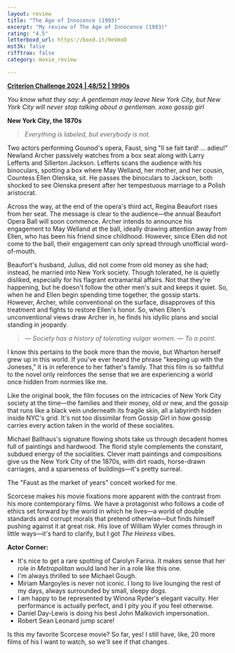 ```yaml
---
layout: review
title: "The Age of Innocence (1993)"
excerpt: "My review of The Age of Innocence (1993)"
rating: "4.5"
letterboxd_url: https://boxd.it/9eVmxD
mst3k: false
rifftrax: false
category: movie_review

---
```


<b><a href="https://boxd.it/qWjuA/detail">Criterion Challenge 2024 | 48/52 | 1990s</a></b>

<i>You know what they say: A gentleman may leave New York City, but New York City will never stop talking about a gentleman. xoxo gossip girl</i>

<b>New York City, the 1870s</b>

<blockquote><i>Everything is labeled, but everybody is not.</i></blockquote>

Two actors performing Gounod's opera, Faust, sing "Il se fait tard! … adieu!" Newland Archer passively watches from a box seat along with Larry Lefferts and Sillerton Jackson. Lefferts scans the audience with his binoculars, spotting a box where May Welland, her mother, and her cousin, Countess Ellen Olenska, sit. He passes the binoculars to Jackson, both shocked to see Olenska present after her tempestuous marriage to a Polish aristocrat.

Across the way, at the end of the opera's third act, Regina Beaufort rises from her seat. The message is clear to the audience—the annual Beaufort Opera Ball will soon commence. Archer intends to announce his engagement to May Welland at the ball, ideally drawing attention away from Ellen, who has been his friend since childhood. However, since Ellen did not come to the ball, their engagement can only spread through unofficial word-of-mouth.

Beaufort's husband, Julius, did not come from old money as she had; instead, he married into New York society. Though tolerated, he is quietly disliked, especially for his flagrant extramarital affairs. Not that they're happening, but he doesn't follow the other men's suit and keeps it quiet. So, when he and Ellen begin spending time together, the gossip starts. However, Archer, while conventional on the surface, disapproves of this treatment and fights to restore Ellen's honor. So, when Ellen's unconventional views draw Archer in, he finds his idyllic plans and social standing in jeopardy.

<blockquote><i>— Society has a history of tolerating vulgar women.
— To a point.</i></blockquote>

I know this pertains to the book more than the movie, but Wharton herself grew up in this world. If you've ever heard the phrase "keeping up with the Joneses," it is in reference to her father's family. That this film is so faithful to the novel only reinforces the sense that we are experiencing a world once hidden from normies like me.

Like the original book, the film focuses on the intricacies of New York City society at the time—the families and their money, old or new, and the gossip that runs like a black vein underneath its fragile skin, all a labyrinth hidden inside NYC's grid. It's not too dissimilar from Gossip Girl in how gossip carries every action taken in the world of these socialites.

Michael Ballhaus's signature flowing shots take us through decadent homes full of paintings and hardwood. The florid style complements the constant, subdued energy of the socialities. Clever matt paintings and compositions give us the New York City of the 1870s, with dirt roads, horse-drawn carriages, and a sparseness of buildings—it's pretty surreal.

The "Faust as the market of years" conceit worked for me.

Scorcese makes his movie fixations more apparent with the contrast from his more contemporary films. We have a protagonist who follows a code of ethics set forward by the world in which he lives—a world of double standards and corrupt morals that pretend otherwise—but finds himself pushing against it at great risk. His love of William Wyler comes through in little ways—it's hard to clarify, but I got <i>The Heiress</i> vibes.

<b>Actor Corner:</b>
* It's nice to get a rare spotting of Carolyn Farina. It makes sense that her role in <i>Metropolitan</i> would land her in a role like this one.
* I'm always thrilled to see Michael Gough.
* Miriam Margoyles is never not iconic. I long to live lounging the rest of my days, always surrounded by small, sleepy dogs.
* I am happy to be represented by Winona Ryder's elegant vacuity. Her performance is actually perfect, and I pity you if you feel otherwise.
* Daniel Day-Lewis is doing his best John Malkovich impersonation.
* Robert Sean Leonard jump scare!

Is this my favorite Scorcese movie? So far, yes! I still have, like, 20 more films of his I want to watch, so we'll see if that changes.